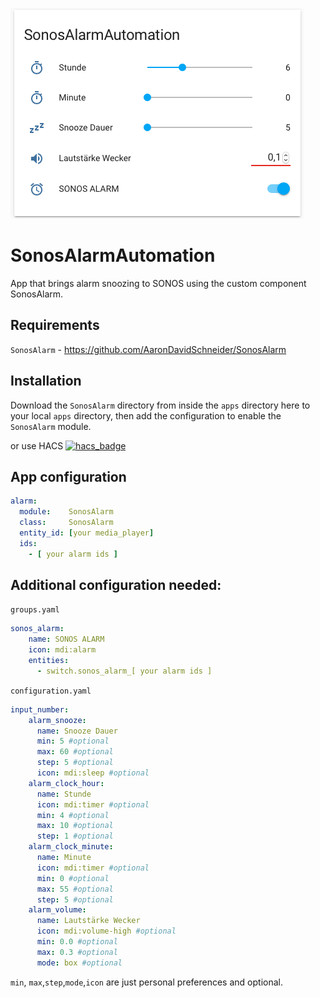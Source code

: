 ![Example](example.png?raw=true "Example")
# SonosAlarmAutomation

App that brings alarm snoozing to SONOS using the custom component SonosAlarm.

## Requirements
`SonosAlarm` - https://github.com/AaronDavidSchneider/SonosAlarm

## Installation

Download the `SonosAlarm` directory from inside the `apps` directory here to your local `apps` directory, then add the configuration to enable the `SonosAlarm` module.

or use HACS
[![hacs_badge](https://img.shields.io/badge/HACS-Default-orange.svg?style=for-the-badge)](https://github.com/custom-components/hacs)

## App configuration

```yaml
alarm:
  module:    SonosAlarm
  class:     SonosAlarm
  entity_id: [your media_player]
  ids:
    - [ your alarm ids ]
```

## Additional configuration needed:

`groups.yaml`
```yaml
sonos_alarm:
    name: SONOS ALARM
    icon: mdi:alarm
    entities:
      - switch.sonos_alarm_[ your alarm ids ]
```

`configuration.yaml`
```yaml
input_number:
    alarm_snooze:
      name: Snooze Dauer
      min: 5 #optional
      max: 60 #optional
      step: 5 #optional
      icon: mdi:sleep #optional
    alarm_clock_hour:
      name: Stunde
      icon: mdi:timer #optional
      min: 4 #optional
      max: 10 #optional
      step: 1 #optional
    alarm_clock_minute:
      name: Minute
      icon: mdi:timer #optional
      min: 0 #optional
      max: 55 #optional
      step: 5 #optional
    alarm_volume:
      name: Lautstärke Wecker
      icon: mdi:volume-high #optional
      min: 0.0 #optional
      max: 0.3 #optional
      mode: box #optional
```
`min`, `max`,`step`,`mode`,`icon` are just personal preferences and optional.
